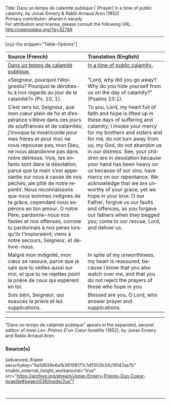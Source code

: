 <html>
<head></head>
<body>
Title: Dans un temps de calamité publique | [Prayer] in a time of public calamity, by Jonas Ennery & Rabbi Arnaud Aron (1852)<br />
Primary contributor: aharon.n.varady<br />
For attribution and license, please consult the following URL: <a href="http://opensiddur.org/?p=32749">http://opensiddur.org/?p=32749</a>
<p />
<hr />

[xyz-ihs snippet="Table-Options"]<table style="margin-left: auto; margin-right: auto;" class="draggable">
<thead><tr><th id="x" style="text-align: left;">Source (French)</th><th style="text-align: left;">Translation (English)</th></tr></thead>
<tbody>
<tr><td style="vertical-align:top;">
<div class="french" lang="fr">
<u>Dans un temps de calamité publique.</u>
</span></div></td>
 
<td style="vertical-align:top;">
<div class="english" lang="en">
<u>In a time of public calamity.</u>
</div></td></tr>


<tr><td style="vertical-align:top;">
<div class="french" lang="fr">
«Seigneur, pourquoi t’éloignestu? 
Pourquoi te dérobes-tu à nos regards au jour de la calamité?» <span class="citation">(Ps. 10, 1)</span>.
</span></div></td>
 
<td style="vertical-align:top;">
<div class="english" lang="en">
"Lord, why did you go away? 
Why do you hide yourself from us on the day of calamity?" <span class="citation">(Psalms 10:1)</span>.
</div></td></tr>


<tr><td style="vertical-align:top;">
<div class="french" lang="fr">
C’est vers toi, Seigneur, que mon cœur plein de foi et d’espérance s’élève dans ces jours de souffrances et de calamités; j’invoque ta miséricorde pour mes frères et pour moi; ne nous repousse pas, mon Dieu, ne nous abandonne pas dans notre détresse. Vois, tes enfants sont dans la désolation, parce que ta main s’est appesantie sur nous à cause de nos péchés; aie pitié de notre repentir. Nous reconnaissons que nous sommes indignes de ta grâce, cependant nous espérons en ton amour. O notre Père, pardonne-nous nos fautes et nos offenses, comme tu pardonnais à nos pères lorsqu’ils t’imploraient; viens à notre secours, Seigneur, et délivre-nous. 
</span></div></td>
 
<td style="vertical-align:top;">
<div class="english" lang="en">
To you, Lord, my heart full of faith and hope is lifted up in these days of suffering and calamity; I invoke your mercy for my brothers and sisters and for me; do not turn away from us, my God, do not abandon us in our distress. See, your children are in desolation because your hand has been heavy on us because of our sins; have mercy on our repentance. We acknowledge that we are unworthy of your grace, yet we hope in your love. O our Father, forgive us our faults and offences, as you forgave our fathers when they begged you; come to our rescue, Lord, and deliver us. 
</div></td></tr>


<tr><td style="vertical-align:top;">
<div class="french" lang="fr">
Malgré mon indignité, mon cœur se rassure, parce que je sais que tu veilles aussi sur moi, et que tu ne rejettes point la prière de ceux qui espèrent en toi.
</span></div></td>
 
<td style="vertical-align:top;">
<div class="english" lang="en">
In spite of my unworthiness, my heart is reassured, because I know that you also watch over me, and that you do not reject the prayers of those who hope in you.
</div></td></tr>


<tr><td style="vertical-align:top;">
<div class="french" lang="fr">
Sois béni, Seigneur, qui exauces la prière et les supplications.
</span></div></td>
 
<td style="vertical-align:top;">
<div class="english" lang="en">
Blessed are you, O Lord, who answer prayer and supplications.
</div></td></tr>
</tbody></table>

<hr />

"Dans un temps de calamité publique" apears in the expanded, second edition of <em>Imrei Lev: Prières D'un Cœur Israélite</em> (1852), by Jonas Ennery and Rabbi Arnaud Aron.

<h3>Source(s)</h3>

[advanced_iframe securitykey="be1d939e6a1b36109171c7d5503b34cf9147aa7b" enable_external_height_workaround="true" src="https://archive.org/stream/Jonas-Ennery-Prieres-Dun-Coeur-Israelite#page/n539/mode/2up"]

&nbsp;

<hr />

&nbsp;
</body>
</html>